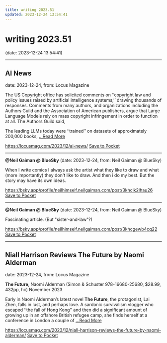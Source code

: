 ```yaml
---
title: writing 2023.51
updated: 2023-12-24 13:54:41
---
```


# writing 2023.51

(date: 2023-12-24 13:54:41)

---

## AI News

date: 2023-12-24, from: Locus Magazine

<p>The US Copyright office has solicited comments on ‘‘copyright law and policy issues raised by artificial intelligence systems,’’ drawing thousands of responses. Comments from many authors, and organizations including the Authors Guild and the Association of American publishers, argue that Large Language Models rely on mass copyright infringement in order to function at all. The Authors Guild said,</p>
<p>The leading LLMs today were ‘‘trained’’ on datasets of ap­proximately 200,000 books,  <a href="https://locusmag.com/2023/12/ai-news/" class="read-more">...Read More </a></p>

<span class="feed-item-link">
<a href="https://locusmag.com/2023/12/ai-news/">https://locusmag.com/2023/12/ai-news/</a> <a href="https://getpocket.com/save" class="pocket-btn" data-lang="en" data-save-url="https://locusmag.com/2023/12/ai-news/">Save to Pocket</a>
</span>

---

**@Neil Gaiman @ BlueSky** (date: 2023-12-24, from: Neil Gaiman @ BlueSky)

When I write comics I always ask the artist what they like to draw and what (more importantly) they don't like to draw. And then i do my best. But the story may have its own ideas.

<span class="feed-item-link">
<a href="https://bsky.app/profile/neilhimself.neilgaiman.com/post/3khcik2lhau26">https://bsky.app/profile/neilhimself.neilgaiman.com/post/3khcik2lhau26</a> <a href="https://getpocket.com/save" class="pocket-btn" data-lang="en" data-save-url="https://bsky.app/profile/neilhimself.neilgaiman.com/post/3khcik2lhau26">Save to Pocket</a>
</span>

---

**@Neil Gaiman @ BlueSky** (date: 2023-12-24, from: Neil Gaiman @ BlueSky)

Fascinating article. (But "sister-and-law"?)

<span class="feed-item-link">
<a href="https://bsky.app/profile/neilhimself.neilgaiman.com/post/3khcgewb4cq22">https://bsky.app/profile/neilhimself.neilgaiman.com/post/3khcgewb4cq22</a> <a href="https://getpocket.com/save" class="pocket-btn" data-lang="en" data-save-url="https://bsky.app/profile/neilhimself.neilgaiman.com/post/3khcgewb4cq22">Save to Pocket</a>
</span>

---

## Niall Harrison Reviews The Future by Naomi Alderman

date: 2023-12-24, from: Locus Magazine

<p><strong>The Future</strong>, Naomi Alderman (Simon &#38; Schuster 978-16680-25680, $28.99, 432pp, hc) November 2023.</p>
<p>Early in Naomi Alderman’s latest novel <strong>The Fu­ture</strong>, the protagonist, Lai Zhen, falls in lust, and perhaps love. A sardonic survivalism vlogger who escaped ‘‘the fall of Hong Kong’’ and then did a significant amount of growing up in an offshore British refugee camp, she finds herself at a confer­ence in London a couple of  <a href="https://locusmag.com/2023/12/niall-harrison-reviews-the-future-by-naomi-alderman/" class="read-more">...Read More </a></p>

<span class="feed-item-link">
<a href="https://locusmag.com/2023/12/niall-harrison-reviews-the-future-by-naomi-alderman/">https://locusmag.com/2023/12/niall-harrison-reviews-the-future-by-naomi-alderman/</a> <a href="https://getpocket.com/save" class="pocket-btn" data-lang="en" data-save-url="https://locusmag.com/2023/12/niall-harrison-reviews-the-future-by-naomi-alderman/">Save to Pocket</a>
</span>



<script type="text/javascript">!function(d,i){if(!d.getElementById(i)){var j=d.createElement("script");j.id=i;j.src="https://widgets.getpocket.com/v1/j/btn.js?v=1";var w=d.getElementById(i);d.body.appendChild(j);}}(document,"pocket-btn-js");</script>

